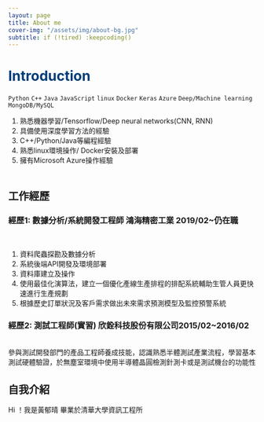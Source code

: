```yaml
---
layout: page
title: About me
cover-img: "/assets/img/about-bg.jpg"
subtitle: if (!tired) :keepcoding()
---
```

# <font color="#003D79">Introduction</font>

`Python`  `C++`  `Java`  `JavaScript`  `linux`  `Docker`  `Keras`  `Azure`  `Deep/Machine learning`  `MongoDB/MySQL`


1. 熟悉機器學習/Tensorflow/Deep neural networks(CNN, RNN)
2. 具備使用深度學習方法的經驗
3. C++/Python/Java等編程經驗
4. 熟悉linux環境操作/ Docker安裝及部署
5. 擁有Microsoft Azure操作經驗
<br><br>

## 工作經歷

### 經歷1:  數據分析/系統開發工程師 鴻海精密工業 2019/02~仍在職 
<br>

1. 資料爬蟲探勘及數據分析
2. 系統後端API開發及環境部署
4. 資料庫建立及操作
5. 使用最佳化演算法，建立一個優化產線生產排程的排配系統輔助生管人員更快速進行生產規劃
6. 根據歷史訂單狀況及客戶需求做出未來需求預測模型及監控預警系統

### 經歷2:  測試工程師(實習) 欣銓科技股份有限公司2015/02~2016/02 
<br>
參與測試開發部門的產品工程師養成技能，認識熟悉半體測試產業流程，學習基本測試硬體驗證，於無塵室環境中使用半導體晶圓檢測針測卡或是測試機台的功能性

## 自我介紹
Hi ！我是黃郁晴
畢業於清華大學資訊工程所
